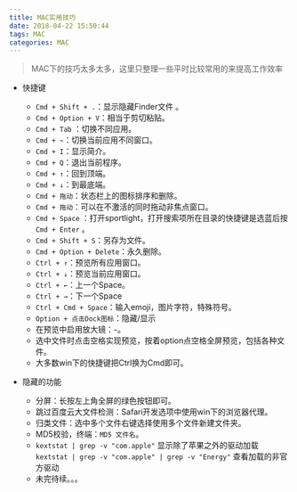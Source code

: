 ```yaml
---
title: MAC实用技巧
date: 2018-04-22 15:50:44
tags: MAC
categories: MAC
---
```

> MAC下的技巧太多太多，这里只整理一些平时比较常用的来提高工作效率

- 快捷键
	- `Cmd + Shift + .`：显示隐藏Finder文件 。
	- `Cmd + Option + V`：相当于剪切粘贴。
	- `Cmd + Tab` ：切换不同应用。
	- `Cmd + ~`：切换当前应用不同窗口。
	- `Cmd + I`：显示简介。
	- `Cmd + Q`：退出当前程序。
	- `Cmd + ↑`：回到顶端。
	- `Cmd + ↓`：到最底端。
	- `Cmd + 拖动`：状态栏上的图标排序和删除。
	- `Cmd + 拖动`：可以在不激活的同时拖动非焦点窗口。
	- `Cmd + Space` ：打开sportlight，打开搜索项所在目录的快捷键是选蓝后按 `Cmd + Enter` 。
	- `Cmd + Shift + S`：另存为文件。
	- `Cmd + Option + Delete`：永久删除。
	- `Ctrl + ↑`：预览所有应用窗口。
	- `Ctrl + ↓`：预览当前应用窗口。
	- `Ctrl + ←`：上一个Space。
	- `Ctrl + →`：下一个Space
	- `Ctrl + Cmd + Space`：输入emoji，图片字符，特殊符号。
	- `Option + 点击Dock图标`：隐藏/显示
	- 在预览中启用放大镜：`~`。
	- 选中文件时点击空格实现预览，按着option点空格全屏预览，包括各种文件。
	- 大多数win下的快捷键把Ctrl换为Cmd即可。


- 隐藏的功能
	- 分屏：长按左上角全屏的绿色按钮即可。
	- 跳过百度云大文件检测：Safari开发选项中使用win下的浏览器代理。
	- 归类文件：选中多个文件右键选择使用多个文件新建文件夹。
	- MD5校验，终端：`MD5 文件名`。
	- `kextstat | grep -v "com.apple"`      显示除了苹果之外的驱动加载
`kextstat | grep -v "com.apple" | grep -v "Energy"`   查看加载的非官方驱动
	- 未完待续。。。